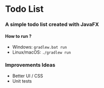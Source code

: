# Todo List

### A simple todo list created with JavaFX

#### How to run ?
* Windows: `gradlew.bat run`
* Linux/macOS: `./gradlew run`

### Improvements Ideas
* Better UI / CSS
* Unit tests
